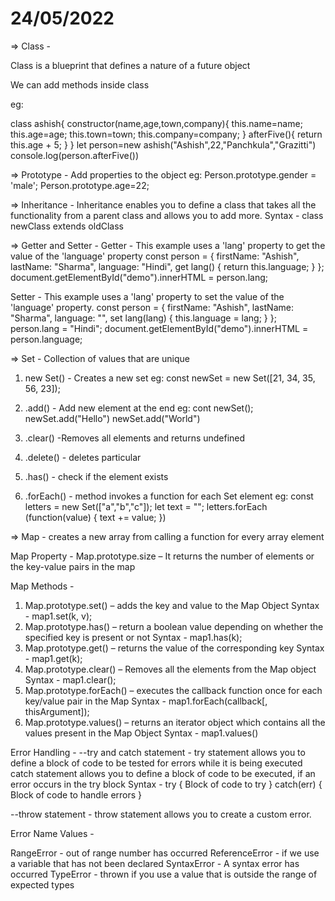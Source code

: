 # 24/05/2022
=> Class - 

Class is a blueprint that defines a nature of a future object

We can add methods inside class 

eg:

class ashish{
    constructor(name,age,town,company){
        this.name=name;
        this.age=age;
        this.town=town;
       this.company=company;
    }
afterFive(){
    return this.age + 5;
}
}
let person=new ashish("Ashish",22,"Panchkula","Grazitti")
console.log(person.afterFive())



=> Prototype -
Add properties to the object
eg:
Person.prototype.gender = 'male';
Person.prototype.age=22;


=> Inheritance - 
Inheritance enables you to define a class that takes all the functionality from a parent class and allows you to add more.
Syntax - class newClass extends oldClass

=> Getter and Setter -
Getter -
This example uses a 'lang' property to get the value of the 'language' property
const person = {
  firstName: "Ashish",
  lastName: "Sharma",
  language: "Hindi",
  get lang() {
    return this.language;
  }
};
document.getElementById("demo").innerHTML = person.lang;

Setter -
This example uses a 'lang' property to set the value of the 'language' property.
 const person = {
  firstName: "Ashish",
  lastName: "Sharma",
  language: "",
  set lang(lang) {
    this.language = lang;
  }
};
person.lang = "Hindi";
document.getElementById("demo").innerHTML = person.language;


=> Set -
Collection of values that are unique
1. new Set() - Creates a new set
   eg: const newSet = new Set([21, 34, 35, 56, 23]);
                      
2. .add()  - Add new element at the end
   eg: cont newSet();
       newSet.add("Hello")
       newSet.add("World")
       
3. .clear() -Removes all elements and returns undefined
    
4. .delete() - deletes particular
5. .has() - check if the element exists
6. .forEach() - method invokes a function for each Set element
   eg: const letters = new Set(["a","b","c"]);
       let text = "";
       letters.forEach (function(value) {
       text += value;
       })  

=> Map -  creates a new array from calling a function for every array element

Map Property -
Map.prototype.size – It returns the number of elements or the key-value pairs in the map

Map Methods -
1. Map.prototype.set() –  adds the key and value to the Map Object
  Syntax - map1.set(k, v);
2. Map.prototype.has() –  return a boolean value depending on whether the specified key is present or not
  Syntax - map1.has(k);
3. Map.prototype.get() – returns the value of the corresponding key 
  Syntax - map1.get(k); 
4. Map.prototype.clear() – Removes all the elements from the Map object
  Syntax - map1.clear();
5. Map.prototype.forEach() – executes the callback function once for each key/value pair in the Map
  Syntax - map1.forEach(callback[, thisArgument]);
6. Map.prototype.values() – returns an iterator object which contains all the values present in the Map Object
  Syntax - map1.values()

Error Handling -
--try and catch statement -
try statement allows you to define a block of code to be tested for errors while it is being executed
catch statement allows you to define a block of code to be executed, if an error occurs in the try block
Syntax - 
try {
  Block of code to try
}
catch(err) {
  Block of code to handle errors
}

--throw statement -
throw statement allows you to create a custom error.

Error Name Values - 

RangeError   - out of range number has occurred
ReferenceError  - if we use	a variable that has not been declared
SyntaxError    -	A syntax error has occurred
TypeError	 -  thrown if you use a value that is outside the range of expected types
